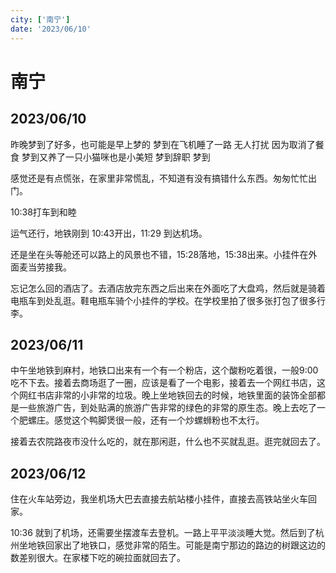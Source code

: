 ```yaml
---
city: ['南宁']
date: '2023/06/10'
---
```


# 南宁

<CityLink v-for="(v, i) in $frontmatter.city" :city="v" :date="new Date($frontmatter.date)" />

<script setup>
import CityLink from '../../.vitepress/components/trip/CityLink.vue';
</script>

## 2023/06/10

昨晚梦到了好多，也可能是早上梦的
梦到在飞机睡了一路 无人打扰 因为取消了餐食
梦到又养了一只小猫咪也是小美短
梦到辞职
梦到

感觉还是有点慌张，在家里非常慌乱，不知道有没有搞错什么东西。匆匆忙忙出门。

10:38打车到和睦

运气还行，地铁刚到 10:43开出，11:29 到达机场。

还是坐在头等舱还可以路上的风景也不错，15:28落地，15:38出来。小挂件在外面麦当劳接我。

忘记怎么回的酒店了。去酒店放完东西之后出来在外面吃了大盘鸡，然后就是骑着电瓶车到处乱逛。鞋电瓶车骑个小挂件的学校。在学校里拍了很多张打包了很多行李。

## 2023/06/11

中午坐地铁到麻村，地铁口出来有一个有一个粉店，这个酸粉吃着很，一般9:00吃不下去。接着去商场逛了一圈，应该是看了一个电影，接着去一个网红书店，这个网红书店非常的小非常的垃圾。晚上坐地铁回去的时候，地铁里面的装饰全部都是一些旅游广告，到处贴满的旅游广告非常的绿色的非常的原生态。晚上去吃了一个肥螺庄。感觉这个鸭脚煲很一般，还有一个炒螺蛳粉也不太行。

接着去农院路夜市没什么吃的，就在那闲逛，什么也不买就乱逛。逛完就回去了。

## 2023/06/12

住在火车站旁边，我坐机场大巴去直接去航站楼小挂件，直接去高铁站坐火车回家。

10:36 就到了机场，还需要坐摆渡车去登机。一路上平平淡淡睡大觉。然后到了杭州坐地铁回家出了地铁口，感觉非常的陌生。可能是南宁那边的路边的树跟这边的数差别很大。在家楼下吃的碗拉面就回去了。
